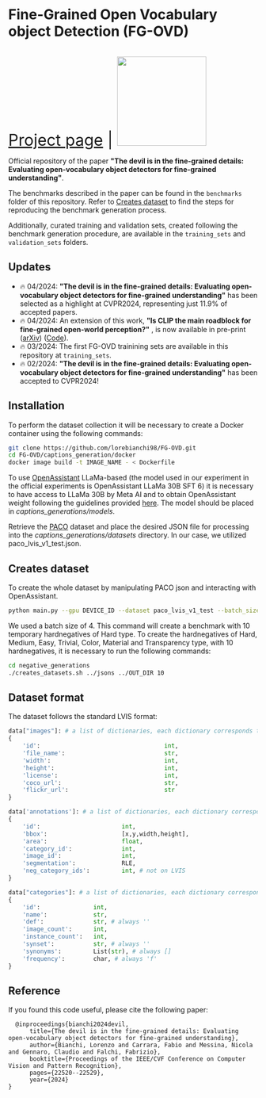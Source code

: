 # Fine-Grained Open Vocabulary object Detection (FG-OVD)
<span style="font-size: xx-large;">[Project page](https://lorebianchi98.github.io/FG-OVD/) | [<img src="https://img.shields.io/badge/arXiv-2311.17518-b31b1b.svg" style="width: 180; margin-top: 15px;">](https://arxiv.org/abs/2311.17518)

Official repository of the paper **"The devil is in the fine-grained details: Evaluating open-vocabulary object detectors for fine-grained understanding"**.

The benchmarks described in the paper can be found in the `benchmarks` folder of this repository. Refer to [Creates dataset](#creates-dataset) to find the steps for reproducing the benchmark generation process.

Additionally, curated training and validation sets, created following the benchmark generation procedure, are available in the `training_sets` and `validation_sets` folders.
## Updates

- :fire: 04/2024: **"The devil is in the fine-grained details: Evaluating open-vocabulary object detectors for fine-grained understanding"** has been selected as a highlight at CVPR2024, representing just 11.9% of accepted papers.
- :fire: 04/2024: An extension of this work, **"Is CLIP the main roadblock for fine-grained open-world perception?"** , is now available in pre-print ([arXiv](https://arxiv.org/abs/2404.03539)) ([Code](https://github.com/lorebianchi98/FG-CLIP)).
- :fire: 03/2024: The first FG-OVD trainining sets are available in this repository at `training_sets`.
- :fire: 02/2024: **"The devil is in the fine-grained details: Evaluating open-vocabulary object detectors for fine-grained understanding"** has been accepted to CVPR2024!


## Installation
To perform the dataset collection it will be necessary to create a Docker container using the following commands:
```bash
git clone https://github.com/lorebianchi98/FG-OVD.git
cd FG-OVD/captions_generation/docker
docker image build -t IMAGE_NAME - < Dockerfile
```

To use [OpenAssistant](https://github.com/LAION-AI/Open-Assistant) LLaMa-based (the model used in our experiment in the official experiments is OpenAssistant LLaMa 30B SFT 6) it is necessary to have access to LLaMa 30B by Meta AI and to obtain OpenAssistant weight following the guidelines provided [here](https://huggingface.co/OpenAssistant/oasst-sft-6-llama-30b-xor). The model should be placed in *captions_generations/models*.

Retrieve the [PACO](https://github.com/facebookresearch/paco/tree/main) dataset and place the desired JSON file for processing into the *captions_generations/datasets* directory. In our case, we utilized paco_lvis_v1_test.json.

## Creates dataset
To create the whole dataset by manipulating PACO json and interacting with OpenAssistant.
```bash
python main.py --gpu DEVICE_ID --dataset paco_lvis_v1_test --batch_size BATCH_SIZE 
```
We used a batch size of 4. This command will create a benchmark with 10 temporary hardnegatives of Hard type.
To create the hardnegatives of Hard, Medium, Easy, Trivial, Color, Material and Transparency type, with 10 hardnegatives, it is necessary to run the following commands:
```bash
cd negative_generations
./creates_datasets.sh ../jsons ../OUT_DIR 10
```

## Dataset format
The dataset follows the standard LVIS format:
```python
data["images"]: # a list of dictionaries, each dictionary corresponds to one image
{
    'id':                                   int,
    'file_name':                            str,
    'width':                                int,
    'height':                               int,
    'license':                              int,
    'coco_url':                             str,
    'flickr_url':                           str
}

data['annotations']: # a list of dictionaries, each dictionary correspond to one annotation
{
    'id':                       int,
    'bbox':                     [x,y,width,height],
    'area':                     float,
    'category_id':              int,
    'image_id':                 int,
    'segmentation':             RLE,
    'neg_category_ids':         int, # not on LVIS
}

data["categories"]: # a list of dictionaries, each dictionary corresponds to one object category
{
    'id':               int,
    'name':             str,
    'def':              str, # always ''
    'image_count':      int,
    'instance_count':   int,
    'synset':           str, # always ''
    'synonyms':         List(str), # always []
    'frequency':        char, # always 'f'
}
```
## Reference
If you found this code useful, please cite the following paper:

      @inproceedings{bianchi2024devil,
          title={The devil is in the fine-grained details: Evaluating open-vocabulary object detectors for fine-grained understanding},
          author={Bianchi, Lorenzo and Carrara, Fabio and Messina, Nicola and Gennaro, Claudio and Falchi, Fabrizio},
          booktitle={Proceedings of the IEEE/CVF Conference on Computer Vision and Pattern Recognition},
          pages={22520--22529},
          year={2024}
    }
